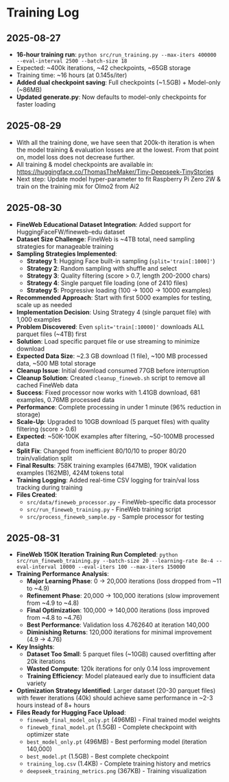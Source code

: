 # Training Log

## 2025-08-27
- **16-hour training run**: `python src/run_training.py --max-iters 400000 --eval-interval 2500 --batch-size 18`
- Expected: ~400k iterations, ~42 checkpoints, ~65GB storage
- Training time: ~16 hours (at 0.145s/iter)
- **Added dual checkpoint saving**: Full checkpoints (~1.5GB) + Model-only (~86MB)
- **Updated generate.py**: Now defaults to model-only checkpoints for faster loading

## 2025-08-29
- With all the training done, we have seen that 200k-th iteration is when the model training & evaluation losses are at the lowest. From that point on, model loss does not decrease further.
- All training & model checkpoints are available in: https://huggingface.co/ThomasTheMaker/Tiny-Deepseek-TinyStories
- Next step: Update model hyper-parameter to fit Raspberry Pi Zero 2W & train on the training mix for Olmo2 from Ai2

## 2025-08-30
- **FineWeb Educational Dataset Integration**: Added support for HuggingFaceFW/fineweb-edu dataset
- **Dataset Size Challenge**: FineWeb is ~4TB total, need sampling strategies for manageable training
- **Sampling Strategies Implemented**:
  - **Strategy 1**: Hugging Face built-in sampling (`split='train[:1000]'`)
  - **Strategy 2**: Random sampling with shuffle and select
  - **Strategy 3**: Quality filtering (score > 0.7, length 200-2000 chars)
  - **Strategy 4**: Single parquet file loading (one of 2410 files)
  - **Strategy 5**: Progressive loading (100 → 1000 → 10000 examples)
- **Recommended Approach**: Start with first 5000 examples for testing, scale up as needed
- **Implementation Decision**: Using Strategy 4 (single parquet file) with 1,000 examples 
- **Problem Discovered**: Even `split='train[:10000]'` downloads ALL parquet files (~4TB) first
- **Solution**: Load specific parquet file or use streaming to minimize download
- **Expected Data Size**: ~2.3 GB download (1 file), ~100 MB processed data, ~500 MB total storage
- **Cleanup Issue**: Initial download consumed 77GB before interruption
- **Cleanup Solution**: Created `cleanup_fineweb.sh` script to remove all cached FineWeb data
- **Success**: Fixed processor now works with 1.41GB download, 681 examples, 0.76MB processed data
- **Performance**: Complete processing in under 1 minute (96% reduction in storage)
- **Scale-Up**: Upgraded to 10GB download (5 parquet files) with quality filtering (score > 0.6)
- **Expected**: ~50K-100K examples after filtering, ~50-100MB processed data
- **Split Fix**: Changed from inefficient 80/10/10 to proper 80/20 train/validation split
- **Final Results**: 758K training examples (647MB), 190K validation examples (162MB), 424M tokens total
- **Training Logging**: Added real-time CSV logging for train/val loss tracking during training
- **Files Created**:
  - `src/data/fineweb_processor.py` - FineWeb-specific data processor
  - `src/run_fineweb_training.py` - FineWeb training script
  - `src/process_fineweb_sample.py` - Sample processor for testing

## 2025-08-31
- **FineWeb 150K Iteration Training Run Completed**: `python src/run_fineweb_training.py --batch-size 20 --learning-rate 8e-4 --eval-interval 10000 --eval-iters 100 --max-iters 150000`
- **Training Performance Analysis**:
  - **Major Learning Phase**: 0 → 20,000 iterations (loss dropped from ~11 to ~4.9)
  - **Refinement Phase**: 20,000 → 100,000 iterations (slow improvement from ~4.9 to ~4.8)
  - **Final Optimization**: 100,000 → 140,000 iterations (loss improved from ~4.8 to ~4.76)
  - **Best Performance**: Validation loss 4.762640 at iteration 140,000
  - **Diminishing Returns**: 120,000 iterations for minimal improvement (4.9 → 4.76)
- **Key Insights**:
  - **Dataset Too Small**: 5 parquet files (~10GB) caused overfitting after 20k iterations
  - **Wasted Compute**: 120k iterations for only 0.14 loss improvement
  - **Training Efficiency**: Model plateaued early due to insufficient data variety
- **Optimization Strategy Identified**: Larger dataset (20-30 parquet files) with fewer iterations (40k) should achieve same performance in ~2-3 hours instead of 8+ hours
- **Files Ready for Hugging Face Upload**:
  - `fineweb_final_model_only.pt` (496MB) - Final trained model weights
  - `fineweb_final_model.pt` (1.5GB) - Complete checkpoint with optimizer state
  - `best_model_only.pt` (496MB) - Best performing model (iteration 140,000)
  - `best_model.pt` (1.5GB) - Best complete checkpoint
  - `training_log.csv` (1.4KB) - Complete training history and metrics
  - `deepseek_training_metrics.png` (367KB) - Training visualization
